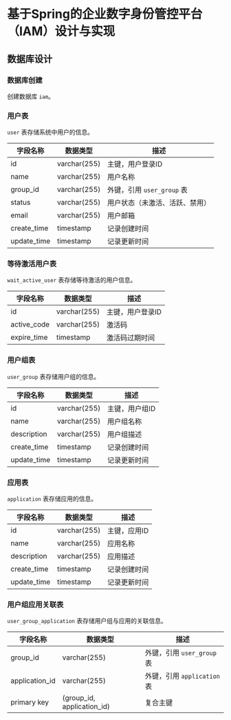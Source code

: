 # 基于Spring的企业数字身份管控平台（IAM）设计与实现

## 数据库设计

### 数据库创建
创建数据库 `iam`。

### 用户表
`user` 表存储系统中用户的信息。

| 字段名称    | 数据类型     | 描述                     |
|-------------|--------------|--------------------------|
| id          | varchar(255) | 主键，用户登录ID         |
| name        | varchar(255) | 用户名称                 |
| group_id    | varchar(255) | 外键，引用 `user_group` 表 |
| status      | varchar(255) | 用户状态（未激活、活跃、禁用） |
| email       | varchar(255) | 用户邮箱                 |
| create_time | timestamp    | 记录创建时间             |
| update_time | timestamp    | 记录更新时间             |

### 等待激活用户表
`wait_active_user` 表存储等待激活的用户信息。

| 字段名称    | 数据类型     | 描述                     |
|-------------|--------------|--------------------------|
| id          | varchar(255) | 主键，用户登录ID         |
| active_code | varchar(255) | 激活码                   |
| expire_time | timestamp    | 激活码过期时间           |

### 用户组表
`user_group` 表存储用户组的信息。

| 字段名称    | 数据类型     | 描述                     |
|-------------|--------------|--------------------------|
| id          | varchar(255) | 主键，用户组ID           |
| name        | varchar(255) | 用户组名称               |
| description | varchar(255) | 用户组描述               |
| create_time | timestamp    | 记录创建时间             |
| update_time | timestamp    | 记录更新时间             |

### 应用表
`application` 表存储应用的信息。

| 字段名称    | 数据类型     | 描述                     |
|-------------|--------------|--------------------------|
| id          | varchar(255) | 主键，应用ID             |
| name        | varchar(255) | 应用名称                 |
| description | varchar(255) | 应用描述                 |
| create_time | timestamp    | 记录创建时间             |
| update_time | timestamp    | 记录更新时间             |

### 用户组应用关联表
`user_group_application` 表存储用户组与应用的关联信息。

| 字段名称      | 数据类型     | 描述                     |
|---------------|--------------|--------------------------|
| group_id      | varchar(255) | 外键，引用 `user_group` 表 |
| application_id| varchar(255) | 外键，引用 `application` 表 |
| primary key   | (group_id, application_id) | 复合主键           |